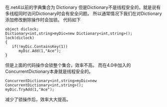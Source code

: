 在.net4以前的字典集合为 Dictionary
但是Dictionary不是线程安全的，就是说有多线程同时访问Dictionary时会有安全问题。
所以通常情况下我们在对Dictionary 添加修改删除操作时会加锁。
代码如下
```
object diclock;
Dictionary<int,string>myDic=new Dictionary<int,string>();
lock(diclock)
{
   if(!myDic.ContainsKey(1))
      myDic.Add(1,"Ace");
}
```
但是上面的代码操作会锁整个集合，效率不高。
而在4.0中加入的ConcurrentDictionary本身就是线程安全的。
```
ConcurrentDictionary<int,string>myDic=new ConcurrentDictionary<int,string>();
myDic.TryAdd(1,"Ace");
```
减少了锁操作后，效率大大提高。
